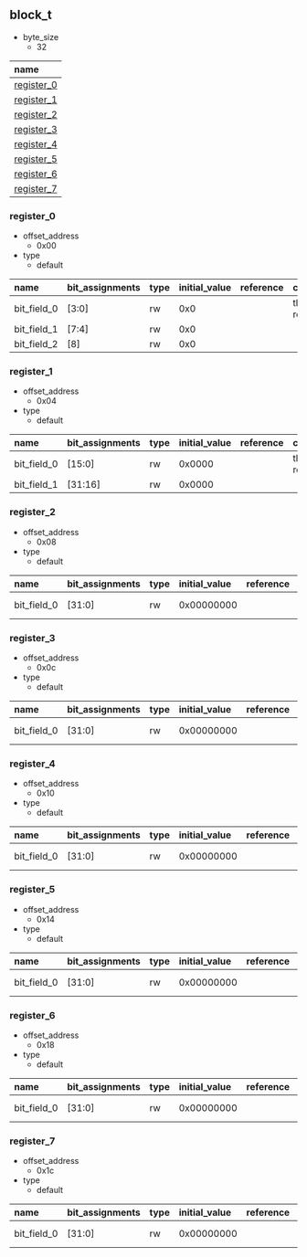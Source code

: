 ## block_t

* byte_size
    * 32

|name|
|:--|
|[register_0](#block_t-register_0)|
|[register_1](#block_t-register_1)|
|[register_2](#block_t-register_2)|
|[register_3](#block_t-register_3)|
|[register_4](#block_t-register_4)|
|[register_5](#block_t-register_5)|
|[register_6](#block_t-register_6)|
|[register_7](#block_t-register_7)|

### <div id="block_t-register_0"></div>register_0

* offset_address
    * 0x00
* type
    * default

|name|bit_assignments|type|initial_value|reference|comment|
|:--|:--|:--|:--|:--|:--|
|bit_field_0|[3:0]|rw|0x0||this is register_0.bit_field_0|
|bit_field_1|[7:4]|rw|0x0|||
|bit_field_2|[8]|rw|0x0|||

### <div id="block_t-register_1"></div>register_1

* offset_address
    * 0x04
* type
    * default

|name|bit_assignments|type|initial_value|reference|comment|
|:--|:--|:--|:--|:--|:--|
|bit_field_0|[15:0]|rw|0x0000||this is register_0.bit_field_0|
|bit_field_1|[31:16]|rw|0x0000|||

### <div id="block_t-register_2"></div>register_2

* offset_address
    * 0x08
* type
    * default

|name|bit_assignments|type|initial_value|reference|comment|
|:--|:--|:--|:--|:--|:--|
|bit_field_0|[31:0]|rw|0x00000000||this is register_0.bit_field_0|

### <div id="block_t-register_3"></div>register_3

* offset_address
    * 0x0c
* type
    * default

|name|bit_assignments|type|initial_value|reference|comment|
|:--|:--|:--|:--|:--|:--|
|bit_field_0|[31:0]|rw|0x00000000||this is register_0.bit_field_0|

### <div id="block_t-register_4"></div>register_4

* offset_address
    * 0x10
* type
    * default

|name|bit_assignments|type|initial_value|reference|comment|
|:--|:--|:--|:--|:--|:--|
|bit_field_0|[31:0]|rw|0x00000000||this is register_0.bit_field_0|

### <div id="block_t-register_5"></div>register_5

* offset_address
    * 0x14
* type
    * default

|name|bit_assignments|type|initial_value|reference|comment|
|:--|:--|:--|:--|:--|:--|
|bit_field_0|[31:0]|rw|0x00000000||this is register_0.bit_field_0|

### <div id="block_t-register_6"></div>register_6

* offset_address
    * 0x18
* type
    * default

|name|bit_assignments|type|initial_value|reference|comment|
|:--|:--|:--|:--|:--|:--|
|bit_field_0|[31:0]|rw|0x00000000||this is register_0.bit_field_0|

### <div id="block_t-register_7"></div>register_7

* offset_address
    * 0x1c
* type
    * default

|name|bit_assignments|type|initial_value|reference|comment|
|:--|:--|:--|:--|:--|:--|
|bit_field_0|[31:0]|rw|0x00000000||this is register_0.bit_field_0|
